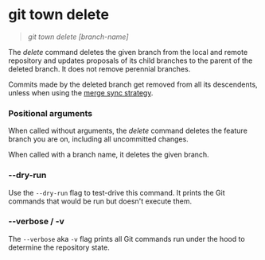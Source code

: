 # git town delete

> _git town delete [branch-name]_

The _delete_ command deletes the given branch from the local and remote
repository and updates proposals of its child branches to the parent of the
deleted branch. It does not remove perennial branches.

Commits made by the deleted branch get removed from all its descendents, unless
when using the
[merge sync strategy](../preferences/sync-feature-strategy.md#merge).

### Positional arguments

When called without arguments, the _delete_ command deletes the feature branch
you are on, including all uncommitted changes.

When called with a branch name, it deletes the given branch.

### --dry-run

Use the `--dry-run` flag to test-drive this command. It prints the Git commands
that would be run but doesn't execute them.

### --verbose / -v

The `--verbose` aka `-v` flag prints all Git commands run under the hood to
determine the repository state.
